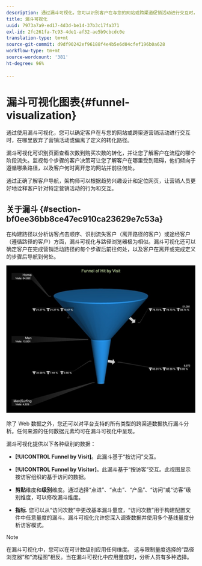 ```yaml
---
description: 通过漏斗可视化，您可以识别客户在与您的网站或跨渠道促销活动进行交互时，在哪里放弃了营销活动或偏离已定义的转化路径。
title: 漏斗可视化
uuid: 7973a7a9-ed17-4d3d-be14-37b3c17fa371
exl-id: 2fc261fa-7c93-4de1-af32-ae5b9cbcdc0e
translation-type: tm+mt
source-git-commit: d9df90242ef96188f4e4b5e6d04cfef196b0a628
workflow-type: tm+mt
source-wordcount: '381'
ht-degree: 96%

---
```


# 漏斗可视化图表{#funnel-visualization}

通过使用漏斗可视化，您可以确定客户在与您的网站或跨渠道营销活动进行交互时，在哪里放弃了营销活动或偏离了定义的转化路径。

漏斗可视化可识别页面查看次数到购买次数的转化，并让您了解客户在流程的哪个阶段流失。监视每个步骤的客户决策可让您了解客户在哪里受到阻碍，他们倾向于遵循哪条路径，以及客户何时离开您的网站并前往何处。

通过正确了解客户导航，架构师可以根据趋势兴趣设计和定位网页，让营销人员更好地诠释客户针对特定营销活动的行为和交互。

## 关于漏斗  {#section-bf0ee36bb8ce47ec910ca23629e7c53a}

在构建路径以分析访客点击顺序、识别流失客户（离开路径的客户）或途经客户（遵循路径的客户）方面，漏斗可视化与路径浏览器极为相似。漏斗可视化还可以确定客户在完成营销活动路径的每个步骤后前往何处，以及客户在离开或完成定义的步骤后导航到何处。

![](assets/funnel_visualization_capture_min.png)

除了 Web 数据之外，您还可以对平台支持的所有类型的跨渠道数据执行漏斗分析。任何来源的任何数据元素均可在漏斗可视化中呈现。

漏斗可视化提供以下各种级别的数据：

* **[!UICONTROL Funnel by Visit]**。此漏斗基于“按访问”交互。
* **[!UICONTROL Funnel by Visitor]**。此漏斗基于“按访客”交互。此视图显示按访客组织的基于访问的数据。
* **剪贴**&#x200B;维度和&#x200B;**级别**&#x200B;维度。通过选择“点进”、“点击”、“产品”、“访问”或“访客”级别维度，可以修改漏斗维度。

* **指标**. 您可以从“访问次数”中更改基本漏斗量度，“访问次数”用于构建配置文件中任意量度的漏斗。漏斗可视化允许您深入调查数据并使用多个基线量度分析访客模式。

>[!NOTE]
>
>在漏斗可视化中，您可以在可计数级别应用任何维度。 这与限制量度选择的“路径浏览器”和“流程图”相反。当在漏斗可视化中应用量度时，分析人员有多种选择。
